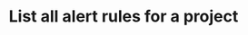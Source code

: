 ---
title: List all alert rules for a project
api:
  file: bazel-binopenapiopenapiopenapiopenapi.swagger.json
  operationId: GetAlertRules
hidden: false
---